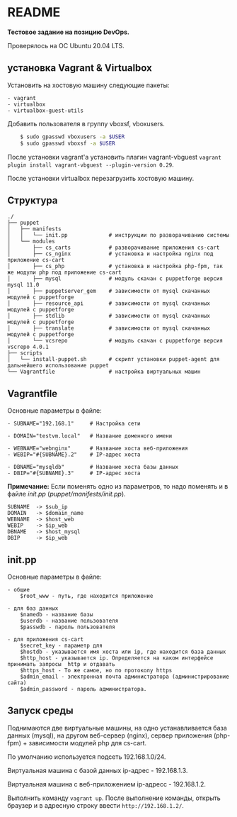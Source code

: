 # README

**Тестовое задание на позицию DevOps.**

Проверялось на ОС Ubuntu 20.04 LTS.

## установка Vagrant & Virtualbox

Установить на хостовую машину следующие пакеты:

	- vagrant
	- virtualbox
	- virtualbox-guest-utils

Добавить пользователя в группу vboxsf, vboxusers.

```bash
    $ sudo gpasswd vboxusers -a $USER
    $ sudo gpasswd vboxsf -a $USER
```

После установки vagrant'a установить плагин vagrant-vbguest `vagrant plugin install vagrant-vbguest --plugin-version 0.29`.

После установки virtualbox перезагрузить хостовую машину.

## Структура

```
./
├── puppet
│   ├── manifests
│   │   └── init.pp 			# инструкции по разворачиванию системы
│   └── modules
│       ├── cs_carts			# разворачивание приложения cs-cart
│       ├── cs_nginx			# установка и настройка nginx под приложение cs-cart
│       ├── cs_php				# установка и настройка php-fpm, так же модули php под приложение cs-cart
│       ├── mysql				# модуль скачан с puppetforge версия mysql 11.0
│       ├── puppetserver_gem	# зависимости от mysql скачанных модулей с puppetforge
│       ├── resource_api		# зависимости от mysql скачанных модулей с puppetforge
│       ├── stdlib				# зависимости от mysql скачанных модулей с puppetforge
│       ├── translate			# зависимости от mysql скачанных модулей с puppetforge
│       └── vcsrepo				# модуль скачан с puppetforge версия vscrepo 4.0.1
├── scripts
│   └── install-puppet.sh       # скрипт установки puppet-agent для дальнейшего использование puppet
└── Vagrantfile					# настройка виртуальных машин
```

## Vagrantfile
 
Основные параметры в файле:

	- SUBNAME="192.168.1"     # Настройка сети

	- DOMAIN="testvm.local"   # Название доменного имени

	- WEBNAME="webnginx"	  # Название хоста веб-приложения
	- WEBIP="#{SUBNAME}.2"	  # IP-адрес хоста

	- DBNAME="mysqldb"        # Название хоста базы данных
	- DBIP="#{SUBNAME}.3"     # IP-адрес хоста

**Примечание:** Если поменять одно из параметров, то надо поменять и в файле *init.pp* (*puppet/manifests/init.pp*).

	SUBNAME  -> $sub_ip
	DOMAIN   -> $domain_name
	WEBNAME  -> $host_web
	WEBIP    -> $ip_web
	DBNAME   -> $host_mysql
	DBIP     -> $ip_web

## init.pp

Основные параметры в файле:

	- общие
		$root_www - путь, где находится приложение

	- для баз данных
		$namedb - название базы
		$userdb - название пользователя
		$passwdb - пароль пользователя

	- для приложения cs-cart
		$secret_key - параметр для 
		$hostdb - указывается имя хоста или ip, где находится база данных
		$http_host - указывается ip. Определяется на каком интерфейсе принимать запросы  http и отдавать
		$https_host - То же самое, но по протоколу https
		$admin_email - электронная почта администратора (администрирование сайта)
		$admin_password - пароль администратора.


## Запуск среды

Поднимаются две виртуальные машины, на одно устанавливается база данных (mysql), на другом веб-сервер (nginx), сервер приложения (php-fpm) + зависимости модулей php для cs-cart.

По умолчанию используется подсеть 192.168.1.0/24.

Виртуальная машина с базой данных ip-адрес - 192.168.1.3.

Виртуальная машина с веб-приложением ip-адресс - 192.168.1.2.

Выполнить команду `vagrant up`.  После выполнение команды, открыть браузер и в адресную строку ввести `http://192.168.1.2/`.
